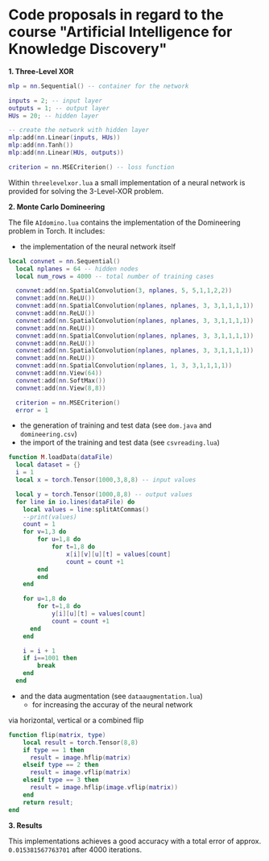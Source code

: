 # Code proposals in regard to the course "Artificial Intelligence for Knowledge Discovery"

**1. Three-Level XOR**
```lua
mlp = nn.Sequential() -- container for the network

inputs = 2; -- input layer
outputs = 1; -- output layer
HUs = 20; -- hidden layer

-- create the network with hidden layer
mlp:add(nn.Linear(inputs, HUs))
mlp:add(nn.Tanh())
mlp:add(nn.Linear(HUs, outputs))

criterion = nn.MSECriterion() -- loss function
```
Within `threelevelxor.lua` a small implementation of a neural network is provided for solving the 3-Level-XOR problem. 

**2. Monte Carlo Domineering**

The file  `AIdomino.lua` contains the implementation of the Domineering problem in Torch.
It includes:
* the implementation of the neural network itself 
```lua
local convnet = nn.Sequential()
  local nplanes = 64 -- hidden nodes
  local num_rows = 4000 -- total number of training cases

  convnet:add(nn.SpatialConvolution(3, nplanes, 5, 5,1,1,2,2))
  convnet:add(nn.ReLU())
  convnet:add(nn.SpatialConvolution(nplanes, nplanes, 3, 3,1,1,1,1))
  convnet:add(nn.ReLU())
  convnet:add(nn.SpatialConvolution(nplanes, nplanes, 3, 3,1,1,1,1))
  convnet:add(nn.ReLU())
  convnet:add(nn.SpatialConvolution(nplanes, nplanes, 3, 3,1,1,1,1))
  convnet:add(nn.ReLU())
  convnet:add(nn.SpatialConvolution(nplanes, nplanes, 3, 3,1,1,1,1))
  convnet:add(nn.ReLU())
  convnet:add(nn.SpatialConvolution(nplanes, 1, 3, 3,1,1,1,1))
  convnet:add(nn.View(64))
  convnet:add(nn.SoftMax())
  convnet:add(nn.View(8,8))

  criterion = nn.MSECriterion()
  error = 1
```

* the generation of training and test data (see `dom.java` and `domineering.csv`)
* the import of the training and test data (see `csvreading.lua`)

```lua 
function M.loadData(dataFile)
  local dataset = {}
  i = 1
  local x = torch.Tensor(1000,3,8,8) -- input values

  local y = torch.Tensor(1000,8,8) -- output values
  for line in io.lines(dataFile) do
    local values = line:splitAtCommas()
    --print(values)
    count = 1
  	for v=1,3 do
  		for u=1,8 do
  			for t=1,8 do
  				x[i][v][u][t] = values[count]
  				count = count +1
      	end
  		end
  	end

  	for u=1,8 do
  		for t=1,8 do
  			y[i][u][t] = values[count]
  			count = count +1
  	  end
  	end

    i = i + 1
    if i==1001 then
    	break
    end
  end

```

* and the data augmentation (see `dataaugmentation.lua`)
  * for increasing the accuray of the neural network
  
via horizontal, vertical or a combined flip
```lua
function flip(matrix, type)
    local result = torch.Tensor(8,8)
    if type == 1 then
      result = image.hflip(matrix)
    elseif type == 2 then
      result = image.vflip(matrix)
    elseif type == 3 then
      result = image.hflip(image.vflip(matrix))
    end
    return result;
end
```
  
**3. Results**

This implementations achieves a good accuracy with a total error of approx. `0.015381567763701` after 4000 iterations. 
